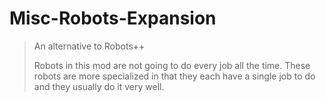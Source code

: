 # Misc-Robots-Expansion
> An alternative to Robots++
> 
> Robots in this mod are not going to do every job all the time. These robots are more specialized in that they each have a single job to do and they usually do it very well. 
